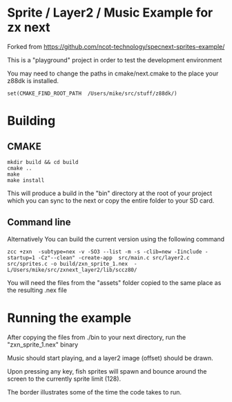 # Sprite / Layer2 / Music Example for zx next

Forked from https://github.com/ncot-technology/specnext-sprites-example/

This is a "playground" project in order to test the development environment

You may need to change the paths in cmake/next.cmake to the place your z88dk is installed.


```
set(CMAKE_FIND_ROOT_PATH  /Users/mike/src/stuff/z88dk/)
```

# Building 

## CMAKE

```
mkdir build && cd build
cmake ..
make
make install
```

This will produce a build in the "bin" directory at the root of your project which you can sync to the next or copy the entire folder to your SD card.

## Command line
Alternatively You can build the current version using the following command

```
zcc +zxn  -subtype=nex -v -SO3 --list -m -s -clib=new -Iinclude -startup=1 -Cz"--clean" -create-app  src/main.c src/layer2.c src/sprites.c -o build/zxn_sprite_1.nex  -L/Users/mike/src/zxnext_layer2/lib/sccz80/
```

You will need the files from the "assets" folder copied to the same place as the resulting .nex file


# Running the example

After copying the files from ./bin to your next directory, run the "zxn_sprite_1.nex" binary

Music should start playing, and a layer2 image (offset) should be drawn.

Upon pressing any key, fish sprites will spawn and bounce around the screen to the currently sprite limit (128).

The border illustrates some of the time the code takes to run. 

